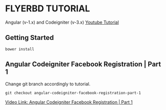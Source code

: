 # FLYERBD TUTORIAL

Angular (v-1.x) and Codeigniter (v-3.x) [Youtube Tutorial](https://www.youtube.com/watch?v=mHc-q0WjTQQ&list=PLmnDE5FTOQtkpGVC6mRs8bkzWYHTWmX2c)


## Getting Started

`bower install`

## Angular Codeigniter Facebook Registration | Part 1

Change git branch accordingly to tutorial.

`git checkout angular-codeigniter-facebook-registration-part-1`

[Video Link: Angular Codeigniter Facebook Registration | Part 1](https://www.youtube.com/watch?v=7fkrDW4iglI&feature=youtu.be)